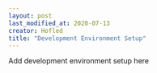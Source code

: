 ```yaml
---
layout: post
last_modified_at: 2020-07-13
creator: Hofled
title: "Development Environment Setup"
---
```


Add development environment setup here